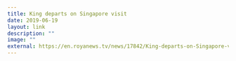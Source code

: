 ```yaml
---
title: King departs on Singapore visit
date: 2019-06-19
layout: link
description: ""
image: ""
external: https://en.royanews.tv/news/17842/King-departs-on-Singapore-visit
---
```

